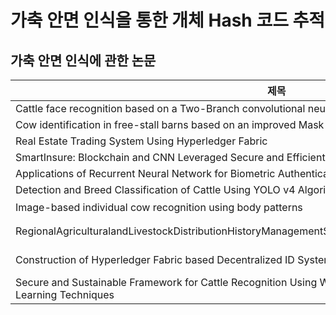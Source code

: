# 가축 안면 인식을 통한 개체 Hash 코드 추적
## 가축 안면 인식에 관한 논문
| 제목                                                                                      | 링크                                                                                                                                                                                                                                                                                                                                                                                                                                                                                                                                                                                                                                       |
| ----------------------------------------------------------------------------------------- | ------------------------------------------------------------------------------------------------------------------------------------------------------------------------------------------------------------------------------------------------------------------------------------------------------------------------------------------------------------------------------------------------------------------------------------------------------------------------------------------------------------------------------------------------------------------------------------------------------------------------------------------ |
| Cattle face recognition based on a Two-Branch convolutional neural network                | https://www.sciencedirect.com/science/article/pii/S0168169922001880                                                                                                                                                                                                                                                                                                                                                                                                                                                                                                                                                                        |
| Cow identification in free-stall barns based on an improved Mask R-CNN and an SVM         | https://www.sciencedirect.com/science/article/pii/S0168169922000552                                                                                                                                                                                                                                                                                                                                                                                                                                                                                                                                                                        |
| Real Estate Trading System Using Hyperledger Fabric                                       | https://journal-home.s3.ap-northeast-2.amazonaws.com/site/2020kics/presentation/0189.pdf                                                                                                                                                                                                                                                                                                                                                                                                                                                                                                                                                   |
| SmartInsure: Blockchain and CNN Leveraged Secure and Efficient Cattle Insurance           | https://ieeexplore.ieee.org/abstract/document/10430847                                                                                                                                                                                                                                                                                                                                                                                                                                                                                                                                                                                     |
| Applications of Recurrent Neural Network for Biometric Authentication & Anomaly Detection | https://www.mdpi.com/2078-2489/12/7/272                                                                                                                                                                                                                                                                                                                                                                                                                                                                                                                                                                                                    |
| Detection and Breed Classification of Cattle Using YOLO v4 Algorithm                      | https://ieeexplore.ieee.org/abstract/document/9548440                                                                                                                                                                                                                                                                                                                                                                                                                                                                                                                                                                                      |
| Image-based individual cow recognition using body patterns                                | <a src="https://d1wqtxts1xzle7.cloudfront.net/70377639/Paper_11-Image_based_Individual_Cow_Recognition-libre.pdf?1632889228=&response-content-disposition=inline%3B+filename%3DImage_based_Individual_Cow_Recognition_u.pdf&Expires=1710905504&Signature=CrSuXh6qa-xo8J0kZUsiTyX1oWNX1wEenZa6Sh1jaMuRKpiMRtFlzus4Mu0t2rBnpw7vXsWbZrDAUMZpCBExmC2Wv~Y4f-UNJj--b14sqo2KcU9GZbXIcSE-0FCRy272z84XwnfZ7~lH5TnwDnKYigaqE8SxWjTGtBiN1fCZdRl-1fDKe3haqBmyY9YAecSAhBSlZ9d4I91KMVuMP0QExePkGVtmk~AL-toBLkoP0qw7J8AGXF0XX~Gfw8NKeRIOuv-MLLoyu1jc9qWJY69SMjk0IBtT3D43zxjPIjrNkoiDb0gz69O3OjNkNR8g6q2o45Ppib2wenLFHSIx8yJKhg__&Key-Pair-Id=APKAJLOHF5GGSLRBV4ZA">링크</a> |
|RegionalAgriculturalandLivestockDistributionHistoryManagementSystemUsingQRCodeandBlockchainStructure|https://www.dbpia.co.kr/pdf/pdfView.do?nodeId=NODE10568972&googleIPSandBox=false&mark=0&ipRange=false&b2cLoginYN=false&isPDFSizeAllowed=true&accessgl=Y&language=ko_KR&hasTopBanner=true|
|Construction of Hyperledger Fabric based Decentralized ID System|https://www.dbpia.co.kr/pdf/pdfView.do?nodeId=NODE11722089&googleIPSandBox=false&mark=0&ipRange=false&b2cLoginYN=false&isPDFSizeAllowed=true&accessgl=Y&language=ko_KR&hasTopBanner=true|
|Secure and Sustainable Framework for Cattle Recognition Using Wireless Multimedia Networks and Machine Learning Techniques|https://ieeexplore.ieee.org/abstract/document/9591419|
